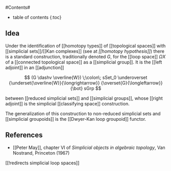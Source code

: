 
#Contents#
* table of contents
{:toc}


## Idea

Under the identification of [[homotopy types]] of [[topological spaces]] with [[simplicial sets]]/[[Kan complexes]] (see at _[[homotopy hypothesis]]_) there is a standard construction, traditionally denoted $G$, for the [[loop space]] $\Omega X$ of a [[connected topological space]] as a [[simplicial group]]. It is the [[left adjoint]] in an [[adjunction]]

$$
  (G \dashv \overline{W}) 
    \;\colon\;
  sSet_0 
    \underoverset
      {\underset{\overline{W}}{\longrightarrow}}
      {\overset{G}{\longleftarrow}}
      {\bot}
  sGrp
$$

between [[reduced simplicial sets]] and [[simplicial groups]], whose [[right adjoint]] is the simplicial [[classifying space]] construction.

The generalization of this construction to non-reduced simplicial sets and [[simplicial groupoids]] is the [[Dwyer-Kan loop groupoid]] functor.

## References

* [[Peter May]], chapter VI of _Simplicial objects in algebraic topology_, Van Nostrand, Princeton (1967)

[[!redirects simplicial loop spaces]]